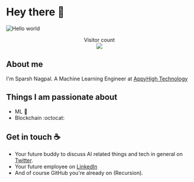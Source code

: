 # Hey there :wave:

<img src="https://media-exp1.licdn.com/dms/image/C4D16AQGNenRf4MBLew/profile-displaybackgroundimage-shrink_200_800/0/1652300783946?e=1668643200&v=beta&t=cIcLyd3AliEf9H5johfwKXjqonfsd4TmdwS9LVSQSoc" alt="Hello world">

<p align="center"> 
  Visitor count<br>
  <img src="https://profile-counter.glitch.me/0sparsh2/count.svg" />
</p>

## About me

I'm Sparsh Nagpal. A Machine Learning Engineer at [AppyHigh Technology](https://www.appyhigh.com/)    

## Things I am passionate about

- ML :robot:
- Blockchain :octocat:

## Get in touch :coffee:

- Your future buddy to discuss AI related things and tech in general on [Twitter](https://twitter.com/techsparshyyy).
- Your future employee on [LinkedIn](https://www.linkedin.com/in/sparshnagpal)
- And of course GitHub you're already on (Recursion).


<!--
**0sparsh2/0sparsh2** is a ✨ _special_ ✨ repository because its `README.md` (this file) appears on your GitHub profile.

Here are some ideas to get you started:

- 🔭 I’m currently working on ...
- 🌱 I’m currently learning ...
- 👯 I’m looking to collaborate on ...
- 🤔 I’m looking for help with ...
- 💬 Ask me about ...
- 📫 How to reach me: ...
- 😄 Pronouns: ...
- ⚡ Fun fact: ...
-->

